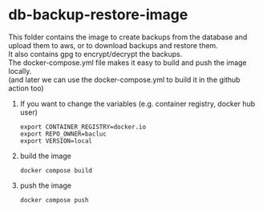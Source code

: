 # db-backup-restore-image

This folder contains the image to create backups from the database and
upload them to aws, or to download backups and restore them.\
It also contains gpg to encrypt/decrypt the backups.\
The docker-compose.yml file makes it easy to build and push the image locally.\
(and later we can use the docker-compose.yml to build it in the github action too)

1. If you want to change the variables (e.g. container registry, docker hub user)

    ```shell
    export CONTAINER_REGISTRY=docker.io
    export REPO_OWNER=bacluc
    export VERSION=local
    ```

2. build the image

    ```shell
    docker compose build
    ```

3. push the image

    ```shell
    docker compose push
    ```
